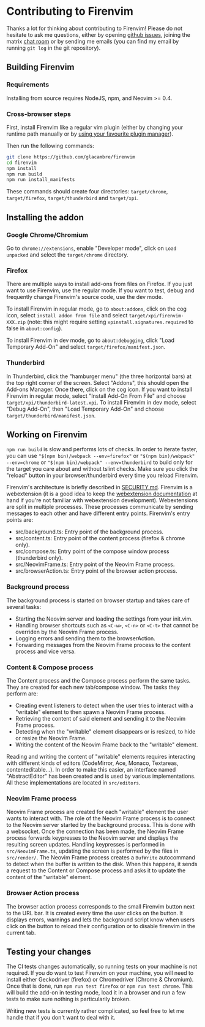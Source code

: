# Contributing to Firenvim

Thanks a lot for thinking about contributing to Firenvim! Please do not hesitate to ask me questions, either by opening [github issues](https://github.com/glacambre/firenvim/issues), joining the matrix [chat room](https://app.element.io/#/room/#firenvim:matrix.org) or by sending me emails (you can find my email by running `git log` in the git repository).

## Building Firenvim

### Requirements

Installing from source requires NodeJS, npm, and Neovim >= 0.4.

### Cross-browser steps

First, install Firenvim like a regular vim plugin (either by changing your runtime path manually or by [using your favourite plugin manager](README.md#installing)).

Then run the following commands:
```sh
git clone https://github.com/glacambre/firenvim
cd firenvim
npm install
npm run build
npm run install_manifests
```

These commands should create four directories: `target/chrome`, `target/firefox`, `target/thunderbird` and `target/xpi`.

## Installing the addon

### Google Chrome/Chromium

Go to `chrome://extensions`, enable "Developer mode", click on `Load unpacked` and select the `target/chrome` directory.

### Firefox

There are multiple ways to install add-ons from files on Firefox. If you just want to use Firenvim, use the regular mode. If you want to test, debug and frequently change Firenvim's source code, use the dev mode.

To install Firenvim in regular mode, go to `about:addons`, click on the cog icon, select `install addon from file` and select `target/xpi/firenvim-XXX.zip` (note: this might require setting `xpinstall.signatures.required` to false in `about:config`).

To install Firenvim in dev mode, go to `about:debugging`, click "Load Temporary Add-On" and select `target/firefox/manifest.json`.

### Thunderbird

In Thunderbird, click the "hamburger menu" (the three horizontal bars) at the top right corner of the screen. Select "Addons", this should open the Add-ons Manager. Once there, click on the cog icon. If you want to install Firenvim in regular mode, select "Install Add-On From File" and choose `target/xpi/thunderbird-latest.xpi`. To install Firenvim in dev mode, select "Debug Add-On", then "Load Temporary Add-On" and choose `target/thunderbird/manifest.json`.

## Working on Firenvim

`npm run build` is slow and performs lots of checks. In order to iterate faster, you can use `"$(npm bin)/webpack --env=firefox"` or `"$(npm bin)/webpack" --env=chrome` or `"$(npm bin)/webpack" --env=thunderbird` to build only for the target you care about and without tslint checks. Make sure you click the "reload" button in your browser/thunderbird every time you reload Firenvim.

Firenvim's architecture is briefly described in [SECURITY.md](SECURITY.md). Firenvim is a webextension (it is a good idea to keep the [webextension documentation](https://developer.mozilla.org/en-US/docs/Mozilla/Add-ons/WebExtensions) at hand if you're not familiar with webextension development). Webextensions are split in multiple processes. These processes communicate by sending messages to each other and have different entry points. Firenvim's entry points are:

- src/background.ts: Entry point of the background process.
- src/content.ts: Entry point of the content process (firefox & chrome only).
- src/compose.ts: Entry point of the compose window process (thunderbird only).
- src/NeovimFrame.ts: Entry point of the Neovim Frame process.
- src/browserAction.ts: Entry point of the browser action process.

### Background process

The background process is started on browser startup and takes care of several tasks:

- Starting the Neovim server and loading the settings from your init.vim.
- Handling browser shortcuts such as `<C-w>`, `<C-n>` or `<C-t>` that cannot be overriden by the Neovim Frame process.
- Logging errors and sending them to the browserAction. 
- Forwarding messages from the Neovim Frame process to the content process and vice versa.

### Content & Compose process

The Content process and the Compose process perform the same tasks. They are created for each new tab/compose window. The tasks they perform are:

- Creating event listeners to detect when the user tries to interact with a "writable" element to then spawn a Neovim Frame process.
- Retrieving the content of said element and sending it to the Neovim Frame process.
- Detecting when the "writable" element disappears or is resized, to hide or resize the Neovim Frame.
- Writing the content of the Neovim Frame back to the "writable" element.

Reading and writing the content of "writable" elements requires interacting with different kinds of editors (CodeMirror, Ace, Monaco, Textareas, contenteditable...). In order to make this easier, an interface named "AbstractEditor" has been created and is used by various implementations. All these implementations are located in `src/editors`.

### Neovim Frame process

Neovim Frame process are created for each "writable" element the user wants to interact with. The role of the Neovim Frame process is to connect to the Neovim server started by the background process. This is done with a websocket. Once the connection has been made, the Neovim Frame process forwards keypresses to the Neovim server and displays the resulting screen updates. Handling keypresses is performed in `src/NeovimFrame.ts`, updating the screen is performed by the files in `src/render/`.
The Neovim Frame process creates a `BufWrite` autocommand to detect when the buffer is written to the disk. When this happens, it sends a request to the Content or Compose process and asks it to update the content of the "writable" element.

### Browser Action process

The browser action process corresponds to the small Firenvim button next to the URL bar. It is created every time the user clicks on the button. It displays errors, warnings and lets the background script know when users click on the button to reload their configuration or to disable firenvim in the current tab.

## Testing your changes

The CI tests changes automatically, so running tests on your machine is not required. If you do want to test Firenvim on your machine, you will need to install either Geckodriver (firefox) or Chromedriver (Chrome & Chromium). Once that is done, run `npm run test firefox` or `npm run test chrome`. This will build the add-on in testing mode, load it in a browser and run a few tests to make sure nothing is particularily broken.

Writing new tests is currently rather complicated, so feel free to let me handle that if you don't want to deal with it.
